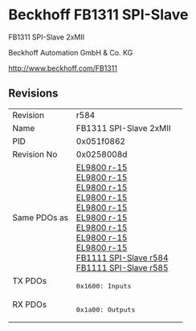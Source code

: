 # Beckhoff FB1311 SPI-Slave

FB1311 SPI-Slave 2xMII

Beckhoff Automation GmbH & Co. KG

http://www.beckhoff.com/FB1311

## Revisions
<table>
<tr >
<td>Revision</td>
<td><div class="foo">r584</div></td>
</tr>
<tr >
<td>Name</td>
<td><div class="foo">FB1311 SPI-Slave 2xMII</div></td>
</tr>
<tr >
<td>PID</td>
<td><div class="foo">0x051f0862</div></td>
</tr>
<tr >
<td>Revision No</td>
<td>0x0258008d</td>
</tr>
<tr >
<td>Same PDOs as</td>
<td><a href="EL9800">EL9800 r-15</a><br/><a href="EL9800">EL9800 r-15</a><br/><a href="EL9800">EL9800 r-15</a><br/><a href="EL9800">EL9800 r-15</a><br/><a href="EL9800">EL9800 r-15</a><br/><a href="EL9800">EL9800 r-15</a><br/><a href="EL9800">EL9800 r-15</a><br/><a href="EL9800">EL9800 r-15</a><br/><a href="EL9800">EL9800 r-15</a><br/><a href="FB1111+SPI-Slave">FB1111 SPI-Slave r584</a><br/><a href="FB1111+SPI-Slave">FB1111 SPI-Slave r585</a></td>
</tr>
<tr class="txpdo pdosection">
<td rowspan=1 valign=top>TX PDOs</td>
<td><pre>0x1600: Inputs</pre></td>
<td></td>
</tr>
<tr class="rxpdo pdosection">
<td rowspan=1 valign=top>RX PDOs</td>
<td><pre>0x1a00: Outputs</pre></td>
<td></td>
</tr>
</table>

